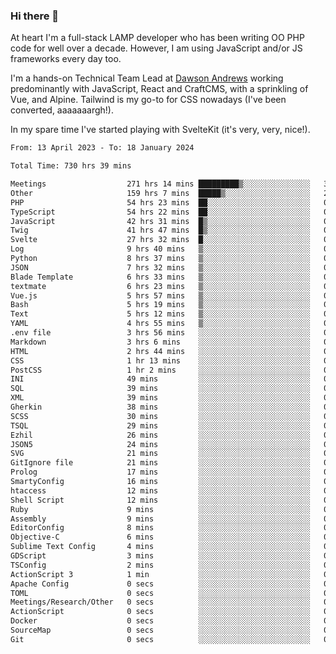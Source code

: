 ### Hi there 👋

<!--
**JamesNock/JamesNock** is a ✨ _special_ ✨ repository because its `README.md` (this file) appears on your GitHub profile.

Here are some ideas to get you started:

- 🔭 I’m currently working on ...
- 🌱 I’m currently learning ...
- 👯 I’m looking to collaborate on ...
- 🤔 I’m looking for help with ...
- 💬 Ask me about ...
- 📫 How to reach me: ...
- 😄 Pronouns: ...
- ⚡ Fun fact: ...
-->
At heart I'm a full-stack LAMP developer who has been writing OO PHP code for well over a decade. However, I am using JavaScript and/or JS frameworks every day too.

I'm a hands-on Technical Team Lead at [Dawson Andrews](https://www.dawsonandrews.com/) working predominantly with JavaScript, React and CraftCMS, with a sprinkling of Vue, and Alpine. Tailwind is my go-to for CSS nowadays (I've been converted, aaaaaaargh!).

In my spare time I've started playing with SvelteKit (it's very, very, nice!).

<!--START_SECTION:waka-->

```txt
From: 13 April 2023 - To: 18 January 2024

Total Time: 730 hrs 39 mins

Meetings                  271 hrs 14 mins █████████▒░░░░░░░░░░░░░░░   37.13 %
Other                     159 hrs 7 mins  █████▒░░░░░░░░░░░░░░░░░░░   21.79 %
PHP                       54 hrs 23 mins  ██░░░░░░░░░░░░░░░░░░░░░░░   07.45 %
TypeScript                54 hrs 22 mins  ██░░░░░░░░░░░░░░░░░░░░░░░   07.44 %
JavaScript                42 hrs 31 mins  █▒░░░░░░░░░░░░░░░░░░░░░░░   05.82 %
Twig                      41 hrs 47 mins  █▒░░░░░░░░░░░░░░░░░░░░░░░   05.72 %
Svelte                    27 hrs 32 mins  █░░░░░░░░░░░░░░░░░░░░░░░░   03.77 %
Log                       9 hrs 40 mins   ▒░░░░░░░░░░░░░░░░░░░░░░░░   01.32 %
Python                    8 hrs 37 mins   ▒░░░░░░░░░░░░░░░░░░░░░░░░   01.18 %
JSON                      7 hrs 32 mins   ▒░░░░░░░░░░░░░░░░░░░░░░░░   01.03 %
Blade Template            6 hrs 33 mins   ▒░░░░░░░░░░░░░░░░░░░░░░░░   00.90 %
textmate                  6 hrs 23 mins   ▒░░░░░░░░░░░░░░░░░░░░░░░░   00.87 %
Vue.js                    5 hrs 57 mins   ▒░░░░░░░░░░░░░░░░░░░░░░░░   00.82 %
Bash                      5 hrs 19 mins   ▒░░░░░░░░░░░░░░░░░░░░░░░░   00.73 %
Text                      5 hrs 12 mins   ▒░░░░░░░░░░░░░░░░░░░░░░░░   00.71 %
YAML                      4 hrs 55 mins   ▒░░░░░░░░░░░░░░░░░░░░░░░░   00.67 %
.env file                 3 hrs 56 mins   ░░░░░░░░░░░░░░░░░░░░░░░░░   00.54 %
Markdown                  3 hrs 6 mins    ░░░░░░░░░░░░░░░░░░░░░░░░░   00.43 %
HTML                      2 hrs 44 mins   ░░░░░░░░░░░░░░░░░░░░░░░░░   00.38 %
CSS                       1 hr 13 mins    ░░░░░░░░░░░░░░░░░░░░░░░░░   00.17 %
PostCSS                   1 hr 2 mins     ░░░░░░░░░░░░░░░░░░░░░░░░░   00.14 %
INI                       49 mins         ░░░░░░░░░░░░░░░░░░░░░░░░░   00.11 %
SQL                       39 mins         ░░░░░░░░░░░░░░░░░░░░░░░░░   00.09 %
XML                       39 mins         ░░░░░░░░░░░░░░░░░░░░░░░░░   00.09 %
Gherkin                   38 mins         ░░░░░░░░░░░░░░░░░░░░░░░░░   00.09 %
SCSS                      30 mins         ░░░░░░░░░░░░░░░░░░░░░░░░░   00.07 %
TSQL                      29 mins         ░░░░░░░░░░░░░░░░░░░░░░░░░   00.07 %
Ezhil                     26 mins         ░░░░░░░░░░░░░░░░░░░░░░░░░   00.06 %
JSON5                     24 mins         ░░░░░░░░░░░░░░░░░░░░░░░░░   00.06 %
SVG                       21 mins         ░░░░░░░░░░░░░░░░░░░░░░░░░   00.05 %
GitIgnore file            21 mins         ░░░░░░░░░░░░░░░░░░░░░░░░░   00.05 %
Prolog                    17 mins         ░░░░░░░░░░░░░░░░░░░░░░░░░   00.04 %
SmartyConfig              16 mins         ░░░░░░░░░░░░░░░░░░░░░░░░░   00.04 %
htaccess                  12 mins         ░░░░░░░░░░░░░░░░░░░░░░░░░   00.03 %
Shell Script              12 mins         ░░░░░░░░░░░░░░░░░░░░░░░░░   00.03 %
Ruby                      9 mins          ░░░░░░░░░░░░░░░░░░░░░░░░░   00.02 %
Assembly                  9 mins          ░░░░░░░░░░░░░░░░░░░░░░░░░   00.02 %
EditorConfig              8 mins          ░░░░░░░░░░░░░░░░░░░░░░░░░   00.02 %
Objective-C               6 mins          ░░░░░░░░░░░░░░░░░░░░░░░░░   00.02 %
Sublime Text Config       4 mins          ░░░░░░░░░░░░░░░░░░░░░░░░░   00.01 %
GDScript                  3 mins          ░░░░░░░░░░░░░░░░░░░░░░░░░   00.01 %
TSConfig                  2 mins          ░░░░░░░░░░░░░░░░░░░░░░░░░   00.01 %
ActionScript 3            1 min           ░░░░░░░░░░░░░░░░░░░░░░░░░   00.00 %
Apache Config             0 secs          ░░░░░░░░░░░░░░░░░░░░░░░░░   00.00 %
TOML                      0 secs          ░░░░░░░░░░░░░░░░░░░░░░░░░   00.00 %
Meetings/Research/Other   0 secs          ░░░░░░░░░░░░░░░░░░░░░░░░░   00.00 %
ActionScript              0 secs          ░░░░░░░░░░░░░░░░░░░░░░░░░   00.00 %
Docker                    0 secs          ░░░░░░░░░░░░░░░░░░░░░░░░░   00.00 %
SourceMap                 0 secs          ░░░░░░░░░░░░░░░░░░░░░░░░░   00.00 %
Git                       0 secs          ░░░░░░░░░░░░░░░░░░░░░░░░░   00.00 %
```

<!--END_SECTION:waka-->
